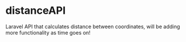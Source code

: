 # distanceAPI
Laravel API that calculates distance between coordinates, will be adding more functionality as time goes on! 
